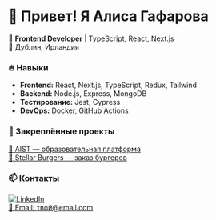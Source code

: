 # 👋 Привет! Я Алиса Гафарова  

🚀 **Frontend Developer** | TypeScript, React, Next.js  
📍 Дублин, Ирландия  

### 🔥 Навыки
- **Frontend:** React, Next.js, TypeScript, Redux, Tailwind  
- **Backend:** Node.js, Express, MongoDB  
- **Тестирование:** Jest, Cypress  
- **DevOps:** Docker, GitHub Actions  

### 📌 Закреплённые проекты
[🔗 AIST — образовательная платформа](https://github.com/alisagafarova/aist-frontend)  
[🍔 Stellar Burgers — заказ бургеров](https://github.com/alisagafarova/react-burger)  

### 📫 Контакты
[![LinkedIn](https://img.shields.io/badge/LinkedIn-blue?logo=linkedin&style=for-the-badge)](https://www.linkedin.com/in/alisagafarova)  
[📧 Email: твой@email.com](gafarova011094@gmail.com)
